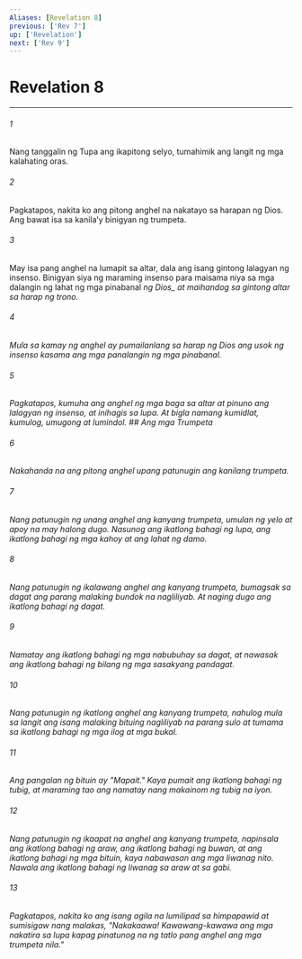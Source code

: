 ```yaml
---
Aliases: [Revelation 8]
previous: ['Rev 7']
up: ['Revelation']
next: ['Rev 9']
---
```

# Revelation 8

***






















###### 1 










Nang tanggalin ng Tupa ang ikapitong selyo, tumahimik ang langit ng mga kalahating oras. 





















###### 2 










Pagkatapos, nakita ko ang pitong anghel na nakatayo sa harapan ng Dios. Ang bawat isa sa kanilaʼy binigyan ng trumpeta. 





















###### 3 










May isa pang anghel na lumapit sa altar, dala ang isang gintong lalagyan ng insenso. Binigyan siya ng maraming insenso para maisama niya sa mga dalangin ng lahat ng mga pinabanal <i class="trans-change">ng Dios_ at maihandog sa gintong altar sa harap ng trono. 





















###### 4 










Mula sa kamay ng anghel ay pumailanlang sa harap ng Dios ang usok ng insenso kasama ang mga panalangin ng mga pinabanal. 





















###### 5 










Pagkatapos, kumuha ang anghel ng mga baga sa altar at pinuno ang lalagyan ng insenso, at inihagis sa lupa. At bigla namang kumidlat, kumulog, umugong at lumindol. ## Ang mga Trumpeta 





















###### 6 










Nakahanda na ang pitong anghel upang patunugin ang kanilang trumpeta. 





















###### 7 










Nang patunugin ng unang anghel ang kanyang trumpeta, umulan ng yelo at apoy na may halong dugo. Nasunog ang ikatlong bahagi ng lupa, ang ikatlong bahagi ng mga kahoy at ang lahat ng damo. 





















###### 8 










Nang patunugin ng ikalawang anghel ang kanyang trumpeta, bumagsak sa dagat ang parang malaking bundok na nagliliyab. At naging dugo ang ikatlong bahagi ng dagat. 





















###### 9 










Namatay ang ikatlong bahagi ng mga nabubuhay sa dagat, at nawasak ang ikatlong bahagi ng bilang ng mga sasakyang pandagat. 





















###### 10 










Nang patunugin ng ikatlong anghel ang kanyang trumpeta, nahulog mula sa langit ang isang malaking bituing nagliliyab na parang sulo at tumama sa ikatlong bahagi ng mga ilog at mga bukal. 





















###### 11 










Ang pangalan ng bituin ay "Mapait." Kaya pumait ang ikatlong bahagi ng tubig, at maraming tao ang namatay nang makainom ng tubig na iyon. 





















###### 12 










Nang patunugin ng ikaapat na anghel ang kanyang trumpeta, napinsala ang ikatlong bahagi ng araw, ang ikatlong bahagi ng buwan, at ang ikatlong bahagi ng mga bituin, kaya nabawasan ang mga liwanag nito. Nawala ang ikatlong bahagi ng liwanag sa araw at sa gabi. 





















###### 13 










Pagkatapos, nakita ko ang isang agila na lumilipad sa himpapawid at sumisigaw nang malakas, "Nakakaawa! Kawawang-kawawa ang mga nakatira sa lupa kapag pinatunog na ng tatlo pang anghel ang mga trumpeta nila."
